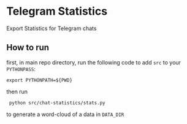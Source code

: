 # Telegram Statistics
Export Statistics for Telegram chats

## How to run
first, in main repo directory, run the following code to add `src` to your `PYTHONPASS`:
```
export PYTHONPATH=${PWD}
```

then run
```
 python src/chat-statistics/stats.py
```

to generate a word-cloud of a data in  `DATA_DIR`